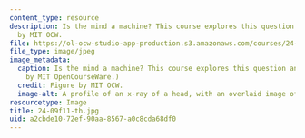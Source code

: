 ```yaml
---
content_type: resource
description: Is the mind a machine? This course explores this question and more. Figure
  by MIT OCW.
file: https://ol-ocw-studio-app-production.s3.amazonaws.com/courses/24-09-minds-and-machines-fall-2011/a2cbde1072ef90aa8567a0c8cda68df0_24-09f11-th.jpg
file_type: image/jpeg
image_metadata:
  caption: Is the mind a machine? This course explores this question and more. (Image
    by MIT OpenCourseWare.)
  credit: Figure by MIT OCW.
  image-alt: A profile of an x-ray of a head, with an overlaid image of cogs.
resourcetype: Image
title: 24-09f11-th.jpg
uid: a2cbde10-72ef-90aa-8567-a0c8cda68df0
---
```


